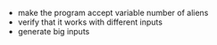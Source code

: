 - make the program accept variable number of aliens
- verify that it works with different inputs
- generate big inputs
